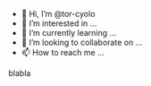 - 👋 Hi, I’m @tor-cyolo
- 👀 I’m interested in ...
- 🌱 I’m currently learning ...
- 💞️ I’m looking to collaborate on ...
- 📫 How to reach me ...

<!---
tor-cyolo/tor-cyolo is a ✨ special ✨ repository because its `README.md` (this file) appears on your GitHub profile.
You can click the Preview link to take a look at your changes.
--->
blabla
